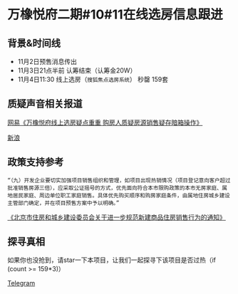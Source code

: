 # 万橡悦府二期#10#11在线选房信息跟进

## 背景&时间线
* 11月2日预售消息传出
* 11月3日21点半前 认筹结束（认筹金20W）
* 11月4日11:30 线上选房（`搜狐焦点选房系统`） 秒罄  159套

## 质疑声音相关报道
[网易《万橡悦府线上选房疑点重重 购房人质疑房源销售疑存暗箱操作》](https://www.163.com/dy/article/GNSLKGCU0514R9KQ.html)

[新浪](https://k.sina.com.cn/article_7517400647_1c0126e4705901mnmy.html)

## 政策支持参考
```
“（九）开发企业要切实加强项目销售组织和管理，如项目出现热销情况（项目登记意向客户超过批准销售房源三倍），应采取公证摇号的方式，优先面向符合本市限购政策的本市无房家庭、属地居民家庭、周边单位职工家庭销售。具体优先购买顺序和购房家庭条件，由属地住房城乡建设主管部门确定，并在项目预售方案中予以明确。”
```
[《北京市住房和城乡建设委员会关于进一步规范新建商品住房销售行为的通知》](http://zjw.beijing.gov.cn/bjjs/xxgk/fgwj3/qtwj/fwglltz/11052961/index.shtml)

## 探寻真相

如果你也没抢到，请star一下本项目，让我们一起探寻下该项目是否过热（if (count >= 159*3)）

 [Telegram](https://t.me/joinchat/LI3yKa_yzKQ1YmQ1)




